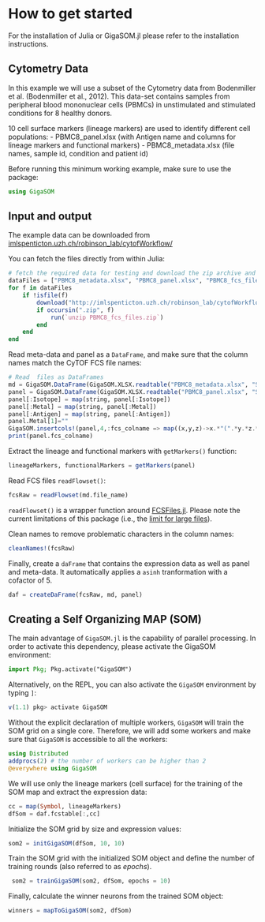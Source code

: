 
# How to get started

For the installation of Julia or GigaSOM.jl please refer to the installation instructions.

## Cytometry Data

In this example we will use a subset of the Cytometry data from Bodenmiller et al.
(Bodenmiller et al., 2012). This data-set contains samples from peripheral blood
mononuclear cells (PBMCs) in unstimulated and stimulated conditions for 8 healthy donors.

10 cell surface markers (lineage markers) are used to identify different cell populations:
    - PBMC8_panel.xlsx (with Antigen name and columns for lineage markers and functional markers)
    - PBMC8_metadata.xlsx (file names, sample id, condition and patient id)

Before running this minimum working example, make sure to use the package:


```julia
using GigaSOM
```

## Input and output

The example data can be downloaded from [imlspenticton.uzh.ch/robinson_lab/cytofWorkflow/](http://imlspenticton.uzh.ch/robinson_lab/cytofWorkflow/)

You can fetch the files directly from within Julia:


```julia
# fetch the required data for testing and download the zip archive and unzip it
dataFiles = ["PBMC8_metadata.xlsx", "PBMC8_panel.xlsx", "PBMC8_fcs_files.zip"]
for f in dataFiles
    if !isfile(f)
        download("http://imlspenticton.uzh.ch/robinson_lab/cytofWorkflow/"*f, f)
        if occursin(".zip", f)
            run(`unzip PBMC8_fcs_files.zip`)
        end
    end
end
```

Read meta-data and panel as a `DataFrame`, and make sure that the column names match the CyTOF
FCS file names:


```julia
# Read  files as DataFrames
md = GigaSOM.DataFrame(GigaSOM.XLSX.readtable("PBMC8_metadata.xlsx", "Sheet1")...)
panel = GigaSOM.DataFrame(GigaSOM.XLSX.readtable("PBMC8_panel.xlsx", "Sheet1")...)
panel[:Isotope] = map(string, panel[:Isotope])
panel[:Metal] = map(string, panel[:Metal])
panel[:Antigen] = map(string, panel[:Antigen])
panel.Metal[1]=""
GigaSOM.insertcols!(panel,4,:fcs_colname => map((x,y,z)->x.*"(".*y.*z.*")".*"Dd",panel[:Antigen],panel[:Metal],panel[:Isotope]))
print(panel.fcs_colname)
```

Extract the lineage and functional markers with `getMarkers()` function:


```julia
lineageMarkers, functionalMarkers = getMarkers(panel)
```

Read FCS files `readFlowset()`:


```julia
fcsRaw = readFlowset(md.file_name)
```

`readFlowset()` is a wrapper function around [FCSFiles.jl](https://github.com/tlnagy/FCSFiles.jl). Please note the current limitations
of this package (i.e., the [limit for large files](https://github.com/tlnagy/FCSFiles.jl/blob/master/src/parse.jl#L20)).

Clean names to remove problematic characters in the column names:


```julia
cleanNames!(fcsRaw)
```

Finally, create a `daFrame` that contains the expression data as well as panel
and meta-data. It automatically applies a `asinh` tranformation with a cofactor of 5.


```julia
daf = createDaFrame(fcsRaw, md, panel)
```

## Creating a Self Organizing MAP (SOM)

The main advantage of `GigaSOM.jl` is the capability of parallel processing.
In order to activate this dependency, please activate the GigaSOM environment:


```julia
import Pkg; Pkg.activate("GigaSOM")
```

Alternatively, on the REPL, you can also activate the `GigaSOM` environment by typing `]`:
```julia
v(1.1) pkg> activate GigaSOM
```

Without the explicit declaration of multiple workers, `GigaSOM` will train the SOM grid on a single
core. Therefore, we will add some workers and make sure that `GigaSOM` is accessible to
all the workers:


```julia
using Distributed
addprocs(2) # the number of workers can be higher than 2
@everywhere using GigaSOM
```

We will use only the lineage markers (cell surface) for the training of the SOM map
and extract the expression data:


```julia
cc = map(Symbol, lineageMarkers)
dfSom = daf.fcstable[:,cc]
```

Initialize the SOM grid by size and expression values:


```julia
som2 = initGigaSOM(dfSom, 10, 10)
```

Train the SOM grid with the initialized SOM object and define the number of training
rounds (also referred to as *epochs*).


```julia
 som2 = trainGigaSOM(som2, dfSom, epochs = 10)
```

Finally, calculate the winner neurons from the trained SOM object:


```julia
winners = mapToGigaSOM(som2, dfSom)
```
